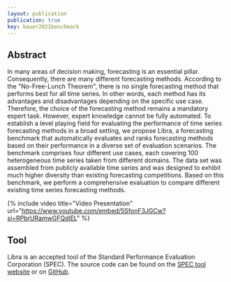 ```yaml
---
layout: publication
publication: true
key: bauer2021benchmark
---
```


## Abstract
In many areas of decision making, forecasting is an essential pillar. Consequently, there are many different forecasting methods. According to the "No-Free-Lunch Theorem", there is no single forecasting method that performs best for all time series. In other words, each method has its advantages and disadvantages depending on the specific use case. Therefore, the choice of the forecasting method remains a mandatory expert task. However, expert knowledge cannot be fully automated. To establish a level playing field for evaluating the performance of time series forecasting methods in a broad setting, we propose Libra, a forecasting benchmark that automatically evaluates and ranks forecasting methods based on their performance in a diverse set of evaluation scenarios. The benchmark comprises four different use cases, each covering 100 heterogeneous time series taken from different domains. The data set was assembled from publicly available time series and was designed to exhibit much higher diversity than existing forecasting competitions. Based on this benchmark, we perform a comprehensive evaluation to compare different existing time series forecasting methods.

{% include video title="Video Presentation" url="https://www.youtube.com/embed/5SfonF3JGCw?si=RPbrURamwGFQdlEL" %}

## Tool
Libra is an accepted tool of the Standard Performance Evaluation Corporation (SPEC). The source code can be found on the [SPEC tool website](https://research.spec.org/tools/overview/libra/) or on [GitHub](https://github.com/DescartesResearch/ForecastBenchmark). 